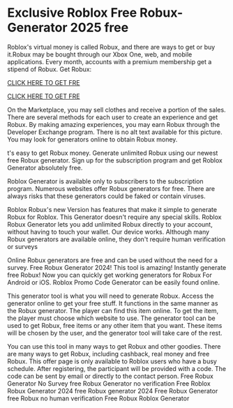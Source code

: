 # Exclusive Roblox Free Robux-Generator 2025 free

Roblox's virtual money is called Robux, and there are ways to get or buy it.Robux may be bought through our Xbox One, web, and mobile applications. Every month, accounts with a premium membership get a stipend of Robux. Get Robux:

[CLICK HERE TO GET FRE](https://appbitly.com/Roblox-Free-Robux)

[CLICK HERE TO GET FRE](https://appbitly.com/Roblox-Free-Robux)

On the Marketplace, you may sell clothes and receive a portion of the sales. There are several methods for each user to create an experience and get Robux. By making amazing experiences, you may earn Robux through the Developer Exchange program. There is no alt text available for this picture. You may look for generators online to obtain Robux money.

t's easy to get Robux money. Generate unlimited Robux using our newest free Robux generator. Sign up for the subscription program and get Roblox Generator absolutely free.

Roblox Generator is available only to subscribers to the subscription program. Numerous websites offer Robux generators for free. There are always risks that these generators could be faked or contain viruses.

Roblox Robux's new Version has features that make it simple to generate Robux for Roblox. This Generator doesn't require any special skills. Roblox Robux Generator lets you add unlimited Robux directly to your account, without having to touch your wallet. Our device works. Although many Robux generators are available online, they don't require human verification or surveys

Online Robux generators are free and can be used without the need for a survey. Free Robux Generator 2024! This tool is amazing! Instantly generate free Robux! Now you can quickly get working generators for Robux For Android or iOS. Roblox Promo Code Generator can be easily found online.

This generator tool is what you will need to generate Robux. Access the generator online to get your free stuff. It functions in the same manner as the Robux generator. The player can find this item online. To get the item, the player must choose which website to use. The generator tool can be used to get Robux, free items or any other item that you want. These items will be chosen by the user, and the generator tool will take care of the rest.

You can use this tool in many ways to get Robux and other goodies. There are many ways to get Robux, including cashback, real money and free Robux. This offer page is only available to Roblox users who have a busy schedule. After registering, the participant will be provided with a code. The code can be sent by email or directly to the contact person. Free Robux Generator No Survey free Robux Generator no verification Free Roblox Robux Generator 2024 free Robux generator 2024 Free Robux Generator free Robux no human verification Free Robux Roblox Generator